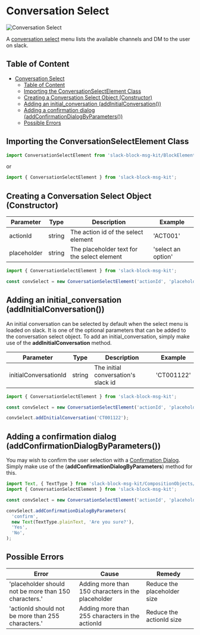 # Conversation Select

![Conversation Select](https://res.cloudinary.com/iyikuyoro/image/upload/v1563224247/slack-block-msg-kit/Screenshot_2019-07-15_at_9.56.26_PM.png)

A [conversation select](https://api.slack.com/reference/messaging/block-elements#conversation-select) menu lists the available channels and DM to the user on slack.

## Table of Content

- [Conversation Select](#Conversation-Select)
  - [Table of Content](#Table-of-Content)
  - [Importing the ConversationSelectElement Class](#Importing-the-ConversationSelectElement-Class)
  - [Creating a Conversation Select Object (Constructor)](#Creating-a-Conversation-Select-Object-Constructor)
  - [Adding an initial_conversation (addInitialConversation())](#Adding-an-initialconversation-addInitialConversation)
  - [Adding a confirmation dialog (addConfirmationDialogByParameters())](#Adding-a-confirmation-dialog-addConfirmationDialogByParameters)
  - [Possible Errors](#Possible-Errors)

## Importing the ConversationSelectElement Class

```javascript
import ConversationSelectElement from 'slack-block-msg-kit/BlockElements/ConversationSelectElement';
```

or

```javascript
import { ConversationSelectElement } from 'slack-block-msg-kit';
```

## Creating a Conversation Select Object (Constructor)

| Parameter | Type | Description | Example |
| --------- | ---- | ----------- | ------- |
| actionId  | string | The action id of the select element | 'ACT001' |
| placeholder | string | The placeholder text for the select element | 'select an option' |

```javascript
import { ConversationSelectElement } from 'slack-block-msg-kit';

const convSelect = new ConversationSelectElement('actionId', 'placeholder');
```

## Adding an initial_conversation (addInitialConversation())

An initial conversation can be selected by default when the select menu is loaded on slack. It is one of the optional parameters that can be added to the conversation select object. To add an initial_conversation, simply make use of the **addInitialConversation** method.

| Parameter | Type | Description | Example |
| --------- | ---- | ----------- | ------- |
| initialConversationId  | string | The initial conversation's slack id | 'CT001122' |

```javascript
import { ConversationSelectElement } from 'slack-block-msg-kit';

const convSelect = new ConversationSelectElement('actionId', 'placeholder');

convSelect.addInitialConversation('CT001122');
```

## Adding a confirmation dialog (addConfirmationDialogByParameters())

You may wish to confirm the user selection with a [Confirmation Dialog](https://github.com/IyiKuyoro/slack-block-msg-kit/blob/master/docs/CompositionObjects/ConfirmationDialog.md). Simply make use of the (**addConfirmationDialogByParameters**) method for this.

```javascript
import Text, { TextType } from 'slack-block-msg-kit/CompositionObjects/Text'
import { ConversationSelectElement } from 'slack-block-msg-kit';

const convSelect = new ConversationSelectElement('actionId', 'placeholder');

convSelect.addConfirmationDialogByParameters(
  'confirm',
  new Text(TextType.plainText, 'Are you sure?'),
  'Yes',
  'No',
);
```

## Possible Errors

| Error | Cause | Remedy |
| ----- | ----- | ------ |
| 'placeholder should not be more than 150 characters.' | Adding more than 150 characters in the placeholder | Reduce the placeholder size |
| 'actionId should not be more than 255 characters.' | Adding more than 255 characters in the actionId | Reduce the actionId size |
